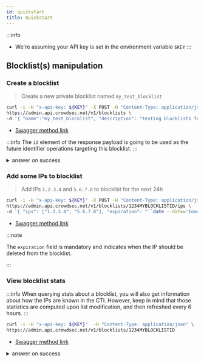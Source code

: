 ```yaml
---
id: quickstart
title: Quickstart
---
```


:::info
 - We're assuming your API key is set in the environment variable `$KEY`
:::

## Blocklist(s) manipulation

<!--

 - show how to download blocklists

-->

### Create a blocklist

> Create a new private blocklist named `my_test_blocklist`

```bash
curl -i -H "x-api-key: ${KEY}" -X POST -H "Content-Type: application/json" \
https://admin.api.crowdsec.net/v1/blocklists \
-d '{ "name":"my_test_blocklist", "description": "testing blocklists feature" }' 
```

 - [Swagger method link](https://admin.api.crowdsec.net/v1/docs#/Blocklists/createBlocklist)

:::info
The `id` element of the response payload is going to be used as the future identifier operations targeting this blocklist.
:::

<details>
  <summary>answer on success</summary>

```json
{
  "id": "1234MYBLOCKLISTID",
  "created_at": "2024-06-06T07:33:38.509837Z",
  "updated_at": "2024-06-06T07:33:38.509839Z",
  "name": "my_test_blocklist",
  "label": "my_test_blocklist",
  "description": "testing blocklists feature",
  "references": [],
  "is_private": true,
  "tags": [],
  "pricing_tier": "free",
  "source": "custom",
  "stats": {
    "content_stats": {
      "total_seen": 0,
      "total_fire": 0,
      "total_seen_1m": 0,
      "total_in_other_lists": 0,
      "total_false_positive": 0,
      "false_positive_removed_by_crowdsec": 0,
      "most_present_behaviors": [],
      "most_present_categories": [],
      "most_present_scenarios": [],
      "top_as": [],
      "top_attacking_countries": [],
      "top_ips": [],
      "updated_at": null
    },
    "usage_stats": {
      "engines_subscribed_directly": 0,
      "engines_subscribed_through_org": 0,
      "engines_subscribed_through_tag": 0,
      "total_subscribed_engines": 0,
      "updated_at": null
    },
    "addition_2days": 0,
    "addition_month": 0,
    "suppression_2days": 0,
    "suppression_month": 0,
    "change_2days_percentage": 0,
    "change_month_percentage": 0,
    "count": 0,
    "updated_at": null
  },
  "from_cti_query": null,
  "since": null,
  "shared_with": [],
  "organization_id": "MY-ORG-ID-abcdef1234",
  "subscribers": []
}

```

</details>


### Add some IPs to blocklist

> Add IPs `1.2.3.4` and `5.6.7.8` to blocklist for the next 24h

```bash
curl -i -H "x-api-key: ${KEY}" -X POST -H "Content-Type: application/json" \
https://admin.api.crowdsec.net/v1/blocklists/1234MYBLOCKLISTID/ips \
-d '{ "ips": ["1.2.3.4", "5.6.7.8"], "expiration": "'`date --date='tomorrow' '+%FT%T'`'"}'
```

 - [Swagger method link](https://admin.api.crowdsec.net/v1/docs#/Blocklists/addIpsToBlocklist)


:::note

The `expiration` field is mandatory and indicates when the IP should be deleted from the blocklist.

:::


### View blocklist stats

:::info
When querying stats about a blocklist, you will also get information about how the IPs are known in the CTI.
However, keep in mind that those statistics are computed upon list modification, and then refreshed every 6 hours.
:::

```bash
curl -i -H "x-api-key: ${KEY}"  -H "Content-Type: application/json" \
https://admin.api.crowdsec.net/v1/blocklists/1234MYBLOCKLISTID
```

 - [Swagger method link](https://admin.api.crowdsec.net/v1/docs#/Blocklists/getBlocklist)


<details>
  <summary>answer on success</summary>
```json
{
  "id": "1234MYBLOCKLISTID",
  "created_at": "2024-06-06T07:33:38.509000Z",
  "updated_at": "2024-06-06T07:33:38.509000Z",
  "name": "my_test_blocklist",
  "label": "my_test_blocklist",
  "description": "testing blocklists feature",
  "references": [],
  "is_private": true,
  "tags": [],
  "pricing_tier": "free",
  "source": "custom",
  "stats": {
    "content_stats": {
      "total_seen": 1,
      "total_fire": 0,
      "total_seen_1m": 0,
      "total_in_other_lists": 1,
      "total_false_positive": 0,
      "false_positive_removed_by_crowdsec": 0,
      "most_present_behaviors": [
        {
          "name": "ssh:bruteforce",
          "label": "SSH Bruteforce",
          "description": "IP has been reported for performing brute force on ssh services.",
          "references": [],
          "total_ips": 1
        },
        {
          "name": "http:dos",
          "label": "HTTP DoS",
          "description": "IP has been reported trying to perform denial of service attacks.",
          "references": [],
          "total_ips": 1
        },
        {
          "name": "tcp:scan",
          "label": "TCP Scan",
          "description": "IP has been reported for performing TCP port scanning.",
          "references": [],
          "total_ips": 1
        },
        {
          "name": "http:scan",
          "label": "HTTP Scan",
          "description": "IP has been reported for performing actions related to HTTP vulnerability scanning and discovery.",
          "references": [],
          "total_ips": 1
        },
        {
          "name": "http:exploit",
          "label": "HTTP Exploit",
          "description": "IP has been reported for attempting to exploit a vulnerability in a web application.",
          "references": [],
          "total_ips": 1
        },
        {
          "name": "http:bruteforce",
          "label": "HTTP Bruteforce",
          "description": "IP has been reported for performing a HTTP brute force attack (either generic HTTP probing or applicative related brute force).",
          "references": [],
          "total_ips": 1
        }
      ],
      "most_present_categories": [
        {
          "name": "proxy:vpn",
          "label": "VPN",
          "description": "IP exposes a VPN service or is being flagged as one.",
          "total_ips": 1
        }
      ],
      "most_present_scenarios": [
        {
          "name": "crowdsecurity/nginx-req-limit-exceeded",
          "label": "Nginx request limit exceeded",
          "description": "Detects IPs which violate nginx's user set request limit.",
          "references": [],
          "total_ips": 1
        },
        {
          "name": "crowdsecurity/jira_cve-2021-26086",
          "label": "Jira CVE-2021-26086 exploitation",
          "description": "Detect Atlassian Jira CVE-2021-26086 exploitation attemps",
          "references": [],
          "total_ips": 1
        },
        {
          "name": "crowdsecurity/http-bad-user-agent",
          "label": "Bad User Agent",
          "description": "Detect usage of bad User Agent",
          "references": [],
          "total_ips": 1
        },
        {
          "name": "crowdsecurity/ssh-bf",
          "label": "SSH Bruteforce",
          "description": "Detect ssh bruteforce",
          "references": [],
          "total_ips": 1
        },
        {
          "name": "crowdsecurity/CVE-2017-9841",
          "label": "PHP Unit Test Framework CVE-2017-9841",
          "description": "Detect CVE-2017-9841 exploits",
          "references": [],
          "total_ips": 1
        },
        {
          "name": "crowdsecurity/vpatch-env-access",
          "label": "Access to .env file",
          "description": "Detect access to .env files",
          "references": [],
          "total_ips": 1
        },
        {
          "name": "firewallservices/pf-scan-multi_ports",
          "label": "PF Scan Multi Ports",
          "description": "ban IPs that are scanning us",
          "references": [],
          "total_ips": 1
        },
        {
          "name": "crowdsecurity/ssh-slow-bf",
          "label": "SSH Slow Bruteforce",
          "description": "Detect slow ssh bruteforce",
          "references": [],
          "total_ips": 1
        },
        {
          "name": "crowdsecurity/http-bf-wordpress_bf_xmlrpc",
          "label": "WP XMLRPC bruteforce",
          "description": "detect wordpress bruteforce on xmlrpc",
          "references": [],
          "total_ips": 1
        },
        {
          "name": "crowdsecurity/http-probing",
          "label": "HTTP Probing",
          "description": "Detect site scanning/probing from a single ip",
          "references": [],
          "total_ips": 1
        }
      ],
      "top_as": [
        {
          "as_num": "0",
          "as_name": "AS0",
          "total_ips": 1
        }
      ],
      "top_attacking_countries": [
        {
          "country_short": "AU",
          "total_ips": 1
        }
      ],
      "top_ips": [
        {
          "ip": "1.2.3.4",
          "total_signals_1m": 4,
          "reputation": "suspicious"
        }
      ],
      "updated_at": "2024-06-06T10:31:28.724000Z"
    },
    "usage_stats": {
      "engines_subscribed_directly": 0,
      "engines_subscribed_through_org": 0,
      "engines_subscribed_through_tag": 0,
      "total_subscribed_engines": 0,
      "updated_at": "2024-06-06T10:31:28.727000Z"
    },
    "addition_2days": 2,
    "addition_month": 2,
    "suppression_2days": 0,
    "suppression_month": 0,
    "change_2days_percentage": 100,
    "change_month_percentage": 100,
    "count": 2,
    "updated_at": "2024-06-06T10:31:28.727000Z"
  },
  "from_cti_query": null,
  "since": null,
  "shared_with": [],
  "organization_id": "MY-ORG-ID-abcdef1234",
  "subscribers": []
}

```
</details>


### Subscribe to a blocklist

You can see details about the [subscriber's logic here](/unversioned/service_api/blocklists.md#subscribing-to-blocklists).

```bash
curl -i -H "x-api-key: ${KEY}" -X POST -H "Content-Type: application/json" \
https://admin.api.crowdsec.net/v1//blocklists/1234MYBLOCKLISTID/subscribers \
-d '{ "ids": ["SECENGINEID5678"], "entity_type": "engine", "remediation": "ban" }'
```
 - [Swagger method link](https://admin.api.crowdsec.net/v1/docs#/Blocklists/subscribeBlocklist)

<details>
  <summary>answer on success</summary>
```json
{"updated":["SECENGINEID5678"],"errors":[]}
```
</details>


### Download blocklist content

```bash
GET -H "x-api-key: ${KEY}" https://admin.api.crowdsec.net/v1/blocklists/1234MYBLOCKLISTID/download
```

## Integrations manipulation

### Creating integration

```bash
curl -i -H "x-api-key: ${KEY}" -X POST -H "Content-Type: application/json" \
https://admin.api.crowdsec.net/v1/integrations \
-d '{ "name": "test_integration_1", "description": "my test integration", "entity_type": "firewall_integration", "output_format": "plain_text" }'
```

:::warning
The `username` and `password` will only be displayed at creation time, be sure to write them down.
:::

 - [Swagger method link](https://admin.api.crowdsec.net/v1/docs#/Integrations/createIntegration)

<details>
  <summary>answer on success</summary>
```json
{
  "id": "INTEGRATIONID12345",
  "name": "test_integration_1",
  "organization_id": "MY-ORG-ID-abcdef1234",
  "description": "my test integration",
  "created_at": "2024-06-07T14:00:31.645929Z",
  "updated_at": "2024-06-07T14:00:31.645943Z",
  "entity_type": "firewall_integration",
  "output_format": "plain_text",
  "last_pull": null,
  "blocklists": [],
  "endpoint": "https://admin.api.crowdsec.net/v1/integrations/INTEGRATIONID12345/content",
  "stats": {
    "count": 0
  },
  "credentials": {
    "username": "<login>",
    "password": "<password>"
  }
}

```
</details>

### View integration content

View integration content allows you to preview the list of IPs that are returned to your firewall (or whatever is going to consume the integration).

```bash
curl -i   -u '<login>:<password>' https://admin.api.crowdsec.net/v1/integrations/INTEGRATIONID12345/content
```
